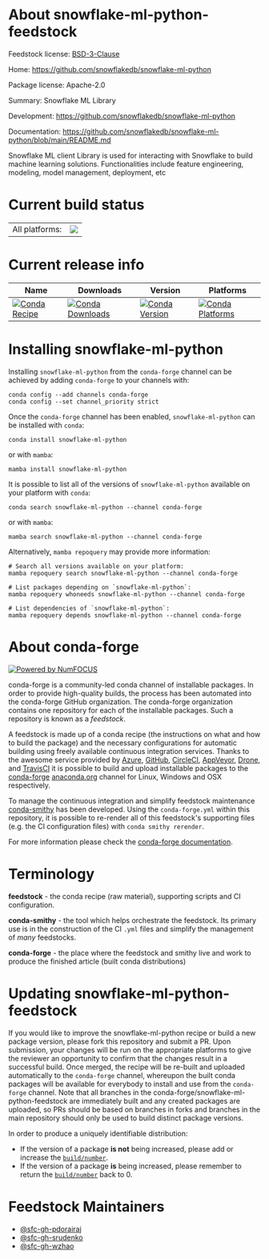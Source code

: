 About snowflake-ml-python-feedstock
===================================

Feedstock license: [BSD-3-Clause](https://github.com/conda-forge/snowflake-ml-python-feedstock/blob/main/LICENSE.txt)

Home: https://github.com/snowflakedb/snowflake-ml-python

Package license: Apache-2.0

Summary: Snowflake ML Library

Development: https://github.com/snowflakedb/snowflake-ml-python

Documentation: https://github.com/snowflakedb/snowflake-ml-python/blob/main/README.md

Snowflake ML client Library is used for interacting with Snowflake to build machine learning solutions.
Functionalities include feature engineering, modeling, model management, deployment, etc


Current build status
====================


<table><tr><td>All platforms:</td>
    <td>
      <a href="https://dev.azure.com/conda-forge/feedstock-builds/_build/latest?definitionId=23112&branchName=main">
        <img src="https://dev.azure.com/conda-forge/feedstock-builds/_apis/build/status/snowflake-ml-python-feedstock?branchName=main">
      </a>
    </td>
  </tr>
</table>

Current release info
====================

| Name | Downloads | Version | Platforms |
| --- | --- | --- | --- |
| [![Conda Recipe](https://img.shields.io/badge/recipe-snowflake--ml--python-green.svg)](https://anaconda.org/conda-forge/snowflake-ml-python) | [![Conda Downloads](https://img.shields.io/conda/dn/conda-forge/snowflake-ml-python.svg)](https://anaconda.org/conda-forge/snowflake-ml-python) | [![Conda Version](https://img.shields.io/conda/vn/conda-forge/snowflake-ml-python.svg)](https://anaconda.org/conda-forge/snowflake-ml-python) | [![Conda Platforms](https://img.shields.io/conda/pn/conda-forge/snowflake-ml-python.svg)](https://anaconda.org/conda-forge/snowflake-ml-python) |

Installing snowflake-ml-python
==============================

Installing `snowflake-ml-python` from the `conda-forge` channel can be achieved by adding `conda-forge` to your channels with:

```
conda config --add channels conda-forge
conda config --set channel_priority strict
```

Once the `conda-forge` channel has been enabled, `snowflake-ml-python` can be installed with `conda`:

```
conda install snowflake-ml-python
```

or with `mamba`:

```
mamba install snowflake-ml-python
```

It is possible to list all of the versions of `snowflake-ml-python` available on your platform with `conda`:

```
conda search snowflake-ml-python --channel conda-forge
```

or with `mamba`:

```
mamba search snowflake-ml-python --channel conda-forge
```

Alternatively, `mamba repoquery` may provide more information:

```
# Search all versions available on your platform:
mamba repoquery search snowflake-ml-python --channel conda-forge

# List packages depending on `snowflake-ml-python`:
mamba repoquery whoneeds snowflake-ml-python --channel conda-forge

# List dependencies of `snowflake-ml-python`:
mamba repoquery depends snowflake-ml-python --channel conda-forge
```


About conda-forge
=================

[![Powered by
NumFOCUS](https://img.shields.io/badge/powered%20by-NumFOCUS-orange.svg?style=flat&colorA=E1523D&colorB=007D8A)](https://numfocus.org)

conda-forge is a community-led conda channel of installable packages.
In order to provide high-quality builds, the process has been automated into the
conda-forge GitHub organization. The conda-forge organization contains one repository
for each of the installable packages. Such a repository is known as a *feedstock*.

A feedstock is made up of a conda recipe (the instructions on what and how to build
the package) and the necessary configurations for automatic building using freely
available continuous integration services. Thanks to the awesome service provided by
[Azure](https://azure.microsoft.com/en-us/services/devops/), [GitHub](https://github.com/),
[CircleCI](https://circleci.com/), [AppVeyor](https://www.appveyor.com/),
[Drone](https://cloud.drone.io/welcome), and [TravisCI](https://travis-ci.com/)
it is possible to build and upload installable packages to the
[conda-forge](https://anaconda.org/conda-forge) [anaconda.org](https://anaconda.org/)
channel for Linux, Windows and OSX respectively.

To manage the continuous integration and simplify feedstock maintenance
[conda-smithy](https://github.com/conda-forge/conda-smithy) has been developed.
Using the ``conda-forge.yml`` within this repository, it is possible to re-render all of
this feedstock's supporting files (e.g. the CI configuration files) with ``conda smithy rerender``.

For more information please check the [conda-forge documentation](https://conda-forge.org/docs/).

Terminology
===========

**feedstock** - the conda recipe (raw material), supporting scripts and CI configuration.

**conda-smithy** - the tool which helps orchestrate the feedstock.
                   Its primary use is in the construction of the CI ``.yml`` files
                   and simplify the management of *many* feedstocks.

**conda-forge** - the place where the feedstock and smithy live and work to
                  produce the finished article (built conda distributions)


Updating snowflake-ml-python-feedstock
======================================

If you would like to improve the snowflake-ml-python recipe or build a new
package version, please fork this repository and submit a PR. Upon submission,
your changes will be run on the appropriate platforms to give the reviewer an
opportunity to confirm that the changes result in a successful build. Once
merged, the recipe will be re-built and uploaded automatically to the
`conda-forge` channel, whereupon the built conda packages will be available for
everybody to install and use from the `conda-forge` channel.
Note that all branches in the conda-forge/snowflake-ml-python-feedstock are
immediately built and any created packages are uploaded, so PRs should be based
on branches in forks and branches in the main repository should only be used to
build distinct package versions.

In order to produce a uniquely identifiable distribution:
 * If the version of a package **is not** being increased, please add or increase
   the [``build/number``](https://docs.conda.io/projects/conda-build/en/latest/resources/define-metadata.html#build-number-and-string).
 * If the version of a package **is** being increased, please remember to return
   the [``build/number``](https://docs.conda.io/projects/conda-build/en/latest/resources/define-metadata.html#build-number-and-string)
   back to 0.

Feedstock Maintainers
=====================

* [@sfc-gh-pdorairaj](https://github.com/sfc-gh-pdorairaj/)
* [@sfc-gh-srudenko](https://github.com/sfc-gh-srudenko/)
* [@sfc-gh-wzhao](https://github.com/sfc-gh-wzhao/)

